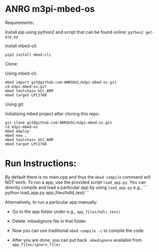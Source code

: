# ANRG m3pi-mbed-os

Requirements:

Install pip using python2 and script that can be found online:
`python2 get-pip.py`

Install mbed-cli:

`pip2 install mbed-cli`


Clone:

Using mbed-cli:

```
mbed import git@github.com:ANRGUSC/m3pi-mbed-os.git
cd m3pi-mbed-os.git
mbed toolchain GCC_ARM
mbed target LPC1768
```

Using git:

Initializing mbed project after cloning this repo:

```
git clone git@github.com:ANRGUSC/m3pi-mbed-os.git
cd m3pi-mbed-os
mbed deploy
mbed new .
mbed toolchain GCC_ARM
mbed target LPC1768
```
<!-- `cd m3pi-mbed-os`

`mbed deploy`

`mbed new .` #(not too sure about this line)

 -->

# Run Instructions:

By default there is no main.cpp and thus the `mbed compile` command will NOT work.
To run a app, use the provided script `load_app.py`.
You can directly compile and load a particular app by using `load_app.py` e.g.,
``` python load_app.py app_files/hdld_test/ ``

Alternatively, to run a particular app manually:
- Go to the app folder under e.g., `app_files/hdlc_test/`

- Delete .mbedignore file in that folder

- Now you can use traditional `mbed compile -c` to compile the code

- After you are done, you can put back `.mbedignore` available from `app_files/ignore_file/`



